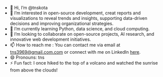 - 👋 Hi, I’m @tnskota
- 👀 I’m interested in  open-source development,  creat reports and visualizations to reveal trends and insights, supporting data-driven decisions and improving organizational strategies.
- 🌱 I’m currently learning Python, data science, and cloud computing.
- 💞️ I’m looking to collaborate on open-source projects, AI research, and innovative web development initiatives.
- 📫 How to reach me : You can contact me via email at tns3969@gmail.com.com or connect with me on LinkedIn [here](https://www.linkedin.com/in/tribhuvan-narayan-sharma-2b1a01319/).
- 😄 Pronouns: tns
- ⚡ Fun fact: I once hiked to the top of a volcano and watched the sunrise from above the clouds!

<!---
tnskota/tnskota is a ✨ special ✨ repository because its `README.md` (this file) appears on your GitHub profile.
You can click the Preview link to take a look at your changes.
--->
